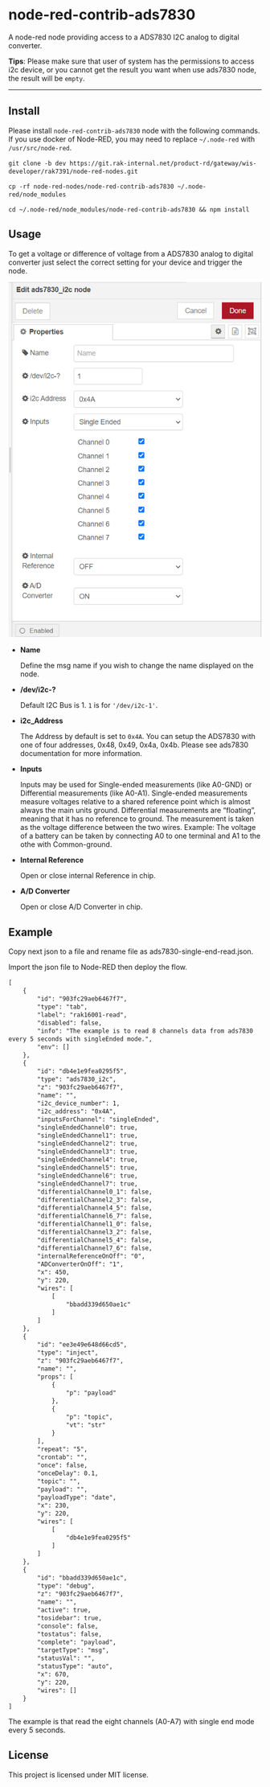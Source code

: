node-red-contrib-ads7830
==================================

A node-red node providing access to a ADS7830 I2C analog to digital converter.

**Tips**: Please make sure that user of system has the permissions to access i2c device, or  you cannot get  the result you want when use ads7830 node,  the result  will be `empty`.

---

## Install

Please install `node-red-contrib-ads7830` node with the following commands. If you use docker of Node-RED, you may need to replace `~/.node-red` with `/usr/src/node-red`.

```
git clone -b dev https://git.rak-internal.net/product-rd/gateway/wis-developer/rak7391/node-red-nodes.git
```

```
cp -rf node-red-nodes/node-red-contrib-ads7830 ~/.node-red/node_modules
```

```
cd ~/.node-red/node_modules/node-red-contrib-ads7830 && npm install
```



## Usage

To get a voltage or difference of voltage from a ADS7830  analog to digital converter just select the correct setting for your device and trigger the node.

<img src="assets/image-20220309092410807.png" alt="image-20220309092410807" style="zoom:80%;" />

- **Name**

  Define the msg name if you wish to change the name displayed on the node.

- **/dev/i2c-?**

  Default I2C Bus is 1.  `1` is for `'/dev/i2c-1'`.

- **i2c_Address**

  The Address by default is set to `0x4A`. You can setup the ADS7830 with one of four addresses, 0x48, 0x49, 0x4a, 0x4b. Please see ads7830 documentation for more information.

- **Inputs**

  Inputs may be used for Single-ended measurements (like A0-GND) or Differential measurements (like A0-A1). Single-ended measurements measure voltages relative to a shared reference point which is almost always the main units ground. Differential measurements are “floating”, meaning that it has no reference to ground. The measurement is taken as the voltage difference between the two wires. Example: The voltage of a battery can be taken by connecting A0 to one terminal and A1 to the othe with Common-ground.

- **Internal Reference**

  Open or close internal Reference in chip.

- **A/D Converter**

  Open or close A/D Converter in chip.



## Example

Copy next json to a file and rename file as ads7830-single-end-read.json.

Import the json file to Node-RED then deploy the flow.

```
[
    {
        "id": "903fc29aeb6467f7",
        "type": "tab",
        "label": "rak16001-read",
        "disabled": false,
        "info": "The example is to read 8 channels data from ads7830 every 5 seconds with singleEnded mode.",
        "env": []
    },
    {
        "id": "db4e1e9fea0295f5",
        "type": "ads7830_i2c",
        "z": "903fc29aeb6467f7",
        "name": "",
        "i2c_device_number": 1,
        "i2c_address": "0x4A",
        "inputsForChannel": "singleEnded",
        "singleEndedChannel0": true,
        "singleEndedChannel1": true,
        "singleEndedChannel2": true,
        "singleEndedChannel3": true,
        "singleEndedChannel4": true,
        "singleEndedChannel5": true,
        "singleEndedChannel6": true,
        "singleEndedChannel7": true,
        "differentialChannel0_1": false,
        "differentialChannel2_3": false,
        "differentialChannel4_5": false,
        "differentialChannel6_7": false,
        "differentialChannel1_0": false,
        "differentialChannel3_2": false,
        "differentialChannel5_4": false,
        "differentialChannel7_6": false,
        "internalReferenceOnOff": "0",
        "ADConverterOnOff": "1",
        "x": 450,
        "y": 220,
        "wires": [
            [
                "bbadd339d650ae1c"
            ]
        ]
    },
    {
        "id": "ee3e49e648d66cd5",
        "type": "inject",
        "z": "903fc29aeb6467f7",
        "name": "",
        "props": [
            {
                "p": "payload"
            },
            {
                "p": "topic",
                "vt": "str"
            }
        ],
        "repeat": "5",
        "crontab": "",
        "once": false,
        "onceDelay": 0.1,
        "topic": "",
        "payload": "",
        "payloadType": "date",
        "x": 230,
        "y": 220,
        "wires": [
            [
                "db4e1e9fea0295f5"
            ]
        ]
    },
    {
        "id": "bbadd339d650ae1c",
        "type": "debug",
        "z": "903fc29aeb6467f7",
        "name": "",
        "active": true,
        "tosidebar": true,
        "console": false,
        "tostatus": false,
        "complete": "payload",
        "targetType": "msg",
        "statusVal": "",
        "statusType": "auto",
        "x": 670,
        "y": 220,
        "wires": []
    }
]
```

The example is that read the eight channels (A0-A7) with single end mode every 5 seconds. 



## License

This project is licensed under MIT license.
